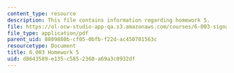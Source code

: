 ```yaml
---
content_type: resource
description: This file contains information regarding homework 5.
file: https://ol-ocw-studio-app-qa.s3.amazonaws.com/courses/6-003-signals-and-systems-fall-2011/d8643589e135c5852360a69a3c0932df_MIT6_003F11_hw05.pdf
file_type: application/pdf
parent_uid: 0809880b-cf05-0bfb-f22d-ac450701563c
resourcetype: Document
title: 6.003 Homework 5
uid: d8643589-e135-c585-2360-a69a3c0932df
---
```

